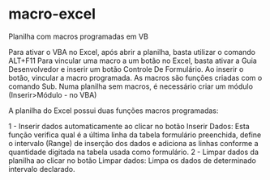 # macro-excel
Planilha com macros programadas em VB

Para ativar o VBA no Excel, após abrir a planilha, basta utilizar o comando ALT+F11
Para vincular uma macro a um botão no Excel, basta ativar a Guia Desenvolvedor e inserir um botão Controle De Formulário. Ao inserir o botão, vincular a macro programada.
As macros são funções criadas com o comando Sub. Numa planilha sem macros, é necessário criar um módulo (Inserir>Módulo - no VBA)

A planilha do Excel possui duas funções macros programadas:

1 - Inserir dados automaticamente ao clicar no botão Inserir Dados:
  Esta função verifica qual é a última linha da tabela formulário preenchida, define o intervalo (Range) de inserção dos dados e adiciona as linhas conforme a quantidade digitada na tabela usada como formulário.
2 - Limpar dados da planilha ao clicar no botão Limpar dados:
  Limpa os dados de determinado intervalo declarado.
